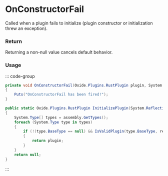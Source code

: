 # OnConstructorFail
<Badge type="info" text="Engine"/><Badge type="danger" text="Carbon Compatible"/>
Called when a plugin fails to initialize (plugin constructor or initialization threw an exception).

### Return
Returning a non-null value cancels default behavior.

### Usage
::: code-group
```csharp [Example]
private void OnConstructorFail(Oxide.Plugins.RustPlugin plugin, System.Exception exception)
{
	Puts("OnConstructorFail has been fired!");
}
```
```csharp [Source — Carbon.Common @ Carbon.Core.ModLoader]
public static Oxide.Plugins.RustPlugin InitializePlugin(System.Reflection.Assembly assembly, Carbon.Core.ModLoader.Package package = default(Carbon.Core.ModLoader.Package), System.Action<Oxide.Plugins.RustPlugin> preInit = null, bool precompiled = false)
{
	System.Type[] types = assembly.GetTypes();
	foreach (System.Type type in types)
	{
		if (!(type.BaseType == null) && IsValidPlugin(type.BaseType, recursive: false) && InitializePlugin(type, out var plugin, package, preInit, precompiled))
		{
			return plugin;
		}
	}
	return null;
}

```
:::
